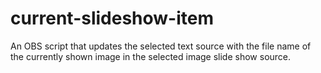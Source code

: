 # current-slideshow-item
An OBS script that updates the selected text source with the file name of the currently shown image in the selected image slide show source.
